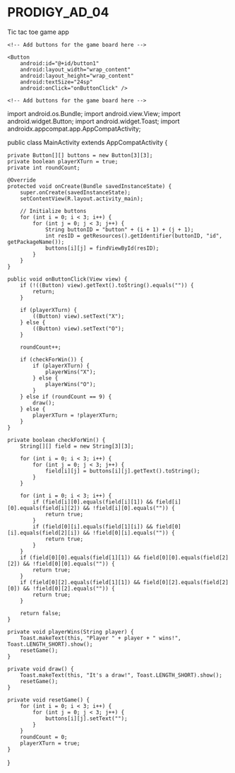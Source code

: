 # PRODIGY_AD_04
Tic tac toe game app
<GridLayout
    android:id="@+id/gridLayout"
    android:layout_width="match_parent"
    android:layout_height="match_parent"
    android:columnCount="3"
    android:rowCount="3"
    android:background="@color/white"
    android:padding="10dp">

    <!-- Add buttons for the game board here -->

    <Button
        android:id="@+id/button1"
        android:layout_width="wrap_content"
        android:layout_height="wrap_content"
        android:textSize="24sp"
        android:onClick="onButtonClick" />

    <!-- Add buttons for the game board here -->

</GridLayout>
import android.os.Bundle;
import android.view.View;
import android.widget.Button;
import android.widget.Toast;
import androidx.appcompat.app.AppCompatActivity;

public class MainActivity extends AppCompatActivity {

    private Button[][] buttons = new Button[3][3];
    private boolean playerXTurn = true;
    private int roundCount;

    @Override
    protected void onCreate(Bundle savedInstanceState) {
        super.onCreate(savedInstanceState);
        setContentView(R.layout.activity_main);

        // Initialize buttons
        for (int i = 0; i < 3; i++) {
            for (int j = 0; j < 3; j++) {
                String buttonID = "button" + (i + 1) + (j + 1);
                int resID = getResources().getIdentifier(buttonID, "id", getPackageName());
                buttons[i][j] = findViewById(resID);
            }
        }
    }

    public void onButtonClick(View view) {
        if (!((Button) view).getText().toString().equals("")) {
            return;
        }

        if (playerXTurn) {
            ((Button) view).setText("X");
        } else {
            ((Button) view).setText("O");
        }

        roundCount++;

        if (checkForWin()) {
            if (playerXTurn) {
                playerWins("X");
            } else {
                playerWins("O");
            }
        } else if (roundCount == 9) {
            draw();
        } else {
            playerXTurn = !playerXTurn;
        }
    }

    private boolean checkForWin() {
        String[][] field = new String[3][3];

        for (int i = 0; i < 3; i++) {
            for (int j = 0; j < 3; j++) {
                field[i][j] = buttons[i][j].getText().toString();
            }
        }

        for (int i = 0; i < 3; i++) {
            if (field[i][0].equals(field[i][1]) && field[i][0].equals(field[i][2]) && !field[i][0].equals("")) {
                return true;
            }
            if (field[0][i].equals(field[1][i]) && field[0][i].equals(field[2][i]) && !field[0][i].equals("")) {
                return true;
            }
        }
        if (field[0][0].equals(field[1][1]) && field[0][0].equals(field[2][2]) && !field[0][0].equals("")) {
            return true;
        }
        if (field[0][2].equals(field[1][1]) && field[0][2].equals(field[2][0]) && !field[0][2].equals("")) {
            return true;
        }

        return false;
    }

    private void playerWins(String player) {
        Toast.makeText(this, "Player " + player + " wins!", Toast.LENGTH_SHORT).show();
        resetGame();
    }

    private void draw() {
        Toast.makeText(this, "It's a draw!", Toast.LENGTH_SHORT).show();
        resetGame();
    }

    private void resetGame() {
        for (int i = 0; i < 3; i++) {
            for (int j = 0; j < 3; j++) {
                buttons[i][j].setText("");
            }
        }
        roundCount = 0;
        playerXTurn = true;
    }
}
